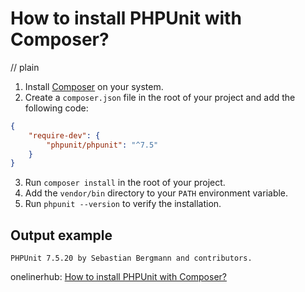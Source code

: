 # How to install PHPUnit with Composer?
// plain

1. Install [Composer](https://getcomposer.org/download/) on your system.
2. Create a `composer.json` file in the root of your project and add the following code:
```json
{
    "require-dev": {
        "phpunit/phpunit": "^7.5"
    }
}
```
3. Run `composer install` in the root of your project.
4. Add the `vendor/bin` directory to your `PATH` environment variable.
5. Run `phpunit --version` to verify the installation.

## Output example

```
PHPUnit 7.5.20 by Sebastian Bergmann and contributors.
```

onelinerhub: [How to install PHPUnit with Composer?](https://onelinerhub.com/phpunit/how-to-install-phpunit-with-composer)